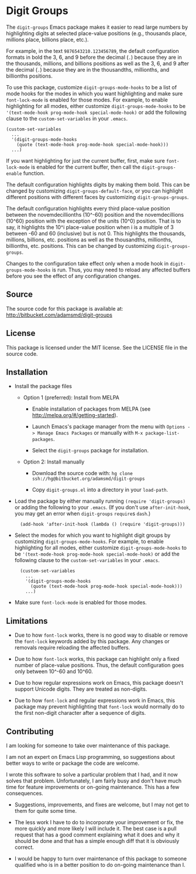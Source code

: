 # Digit Groups

The `digit-groups` Emacs package makes it easier to read large numbers by
highlighting digits at selected place-value positions (e.g., thousands place,
millions place, billions place, etc.).

For example, in the text `9876543210.123456789`, the default configuration
formats in bold the 3, 6, and 9 before the decimal (`.`) because they are in
the thousands, millions, and billions positions as well as the 3, 6, and 9
after the decimal (`.`) because they are in the thousandths, millionths, and
billionths positions.

To use this package, customize `digit-groups-mode-hooks` to be a list of mode
hooks for the modes in which you want highlighting and make sure
`font-lock-mode` is enabled for those modes.  For example, to enable
highlighting for all modes, either customize `digit-groups-mode-hooks` to be
`'(text-mode-hook prog-mode-hook special-mode-hook)` or add the following
clause to the `custom-set-variables` in your `.emacs`.

    (custom-set-variables
      ...
      '(digit-groups-mode-hooks
        (quote (text-mode-hook prog-mode-hook special-mode-hook)))
      ...)

If you want highlighting for just the current buffer, first, make sure
`font-lock-mode` is enabled for the current buffer, then call the
`digit-groups-enable` function.

The default configuration highlights digits by making them bold.  This can be
changed by customizing `digit-groups-default-face`, or you can highlight
different positions with different faces by customizing `digit-groups-groups`.

The default configuration highlights every third place-value position between
the novemdecillionths (10^-60) position and the novemdecillions (10^60)
position with the exception of the units (10^0) position.  That is to say, it
highlights the 10^i place-value position when i is a multiple of 3 between -60
and 60 (inclusive) but is not 0.  This highlights the thousands, millions,
billions, etc. positions as well as the thousandths, millionths, billionths,
etc. positions.  This can be changed by customizing `digit-groups-groups`.

Changes to the configuration take effect only when a mode hook in
`digit-groups-mode-hooks` is run.  Thus, you may need to reload any affected
buffers before you see the effect of any configuration changes.

## Source

The source code for this package is available at:
  <http://bitbucket.com/adamsmd/digit-groups>

## License

This package is licensed under the MIT license.  See the LICENSE file in the
source code.

## Installation

- Install the package files

    - Option 1 (preferred): Install from MELPA

        - Enable installation of packages from MELPA
          (see <http://melpa.org/#/getting-started>).

        - Launch Emacs's package manager from the menu with `Options -> Manage
          Emacs Packages` or manually with `M-x package-list-packages`.

        - Select the `digit-groups` package for installation.

    - Option 2: Install manually

        - Download the source code with:
          `hg clone ssh://hg@bitbucket.org/adamsmd/digit-groups`

        - Copy `digit-groups.el` into a directory in your `load-path`.

- Load the package by either manually running `(require 'digit-groups)` or
  adding the following to your `.emacs`.  (If you don't use `after-init-hook`,
  you may get an error when `digit-groups` `require`s `dash`.)

        (add-hook 'after-init-hook (lambda () (require 'digit-groups)))

- Select the modes for which you want to highlight digit groups by customizing
  `digit-groups-mode-hooks`.  For example, to enable highlighting for all
  modes, either customize `digit-groups-mode-hooks` to be `'(text-mode-hook
  prog-mode-hook special-mode-hook)` or add the following clause to the
  `custom-set-variables` in your `.emacs`.

        (custom-set-variables
          ...
          '(digit-groups-mode-hooks
            (quote (text-mode-hook prog-mode-hook special-mode-hook)))
          ...)

- Make sure `font-lock-mode` is enabled for those modes.

## Limitations

- Due to how `font-lock` works, there is no good way to disable or remove the
  `font-lock` keywords added by this package.  Any changes or removals require
  reloading the affected buffers.

- Due to how `font-lock` works, this package can highlight only a fixed number
  of place-value positions.  Thus, the default configuration goes only between
  10^-60 and 10^60.

- Due to how regular expressions work on Emacs, this package doesn't support
  Unicode digits.  They are treated as non-digits.

- Due to how `font-lock` and regular expressions work in Emacs, this package
  may prevent highlighting that `font-lock` would normally do to the first
  non-digit character after a sequence of digits.

## Contributing

I am looking for someone to take over maintenance of this package.

I am not an expert on Emacs Lisp programming, so suggestions about better ways
to write or package the code are welcome.

I wrote this software to solve a particular problem that I had, and it now
solves that problem.  Unfortunately, I am fairly busy and don't have much time
for feature improvements or on-going maintenance.  This has a few
consequences.

- Suggestions, improvements, and fixes are welcome, but I may not get to them
  for quite some time.

- The less work I have to do to incorporate your improvement or fix, the more
  quickly and more likely I will include it.  The best case is a pull request
  that has a good comment explaining what it does and why it should be done
  and that has a simple enough diff that it is obviously correct.

- I would be happy to turn over maintenance of this package to someone
  qualified who is in a better position to do on-going maintenance than I.
